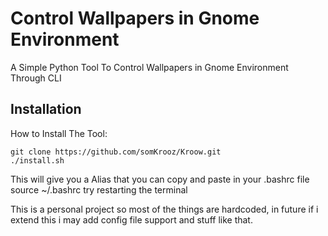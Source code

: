 # Control Wallpapers in Gnome Environment
A Simple Python Tool To Control Wallpapers in Gnome Environment Through CLI 

## Installation
How to Install The Tool:
```
git clone https://github.com/somKrooz/Kroow.git
./install.sh
```
This will give you a Alias that you can copy and paste in your .bashrc file  
source ~/.bashrc
try restarting the terminal

This is a personal project so most of the things are hardcoded,
in future if i extend this i may add config file support 
and stuff like that.

